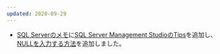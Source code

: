 ```yaml
---
updated: 2020-09-29
---
```

- [SQL Serverのメモ](/it/sqlserver/)に[SQL Server Management StudioのTips](/it/sqlserver/ssms_tips.html)を追加し、[NULLを入力する方法](/it/sqlserver/ssms_tips.html#how-to-enter-null)を追加しました。
